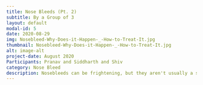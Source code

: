 ```yaml
---
title: Nose Bleeds (Pt. 2)
subtitle: By a Group of 3
layout: default
modal-id: 5
date: 2020-08-29
img: Nosebleed-Why-Does-it-Happen-_-How-to-Treat-It.jpg 
thumbnail: Nosebleed-Why-Does-it-Happen-_-How-to-Treat-It.jpg 
alt: image-alt
project-date: August 2020
Participants: Pranav and Siddharth and Shiv
category: Nose Bleed
description: Nosebleeds can be frightening, but they aren't usually a sign of anything serious and can often be treated at home.The medical name for a nosebleed is epistaxis. During a nosebleed, blood flows from one or both nostrils. It can be heavy or light and last from a few seconds to 15 minutes or more. To watch our video - <a href="https://github.com/muthu-beep/The-Touch-of-life/raw/gh-pages/videos/nosebleed_shiv_pd_siddarth.mp4">Link</a>
---
```


